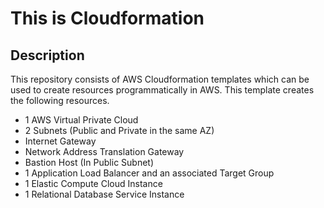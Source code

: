 # This is Cloudformation

## Description 
This repository consists of AWS Cloudformation templates which can be used to create resources programmatically in AWS. This template creates the following resources.

* 1 AWS Virtual Private Cloud
* 2 Subnets (Public and Private in the same AZ)
* Internet Gateway
* Network Address Translation Gateway
* Bastion Host (In Public Subnet)
* 1 Application Load Balancer and an associated Target Group
* 1 Elastic Compute Cloud Instance
* 1 Relational Database Service Instance
